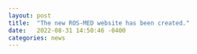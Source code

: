 ```yaml
---
layout: post
title:  "The new ROS-MED website has been created."
date:   2022-08-31 14:50:46 -0400
categories: news
---
```




